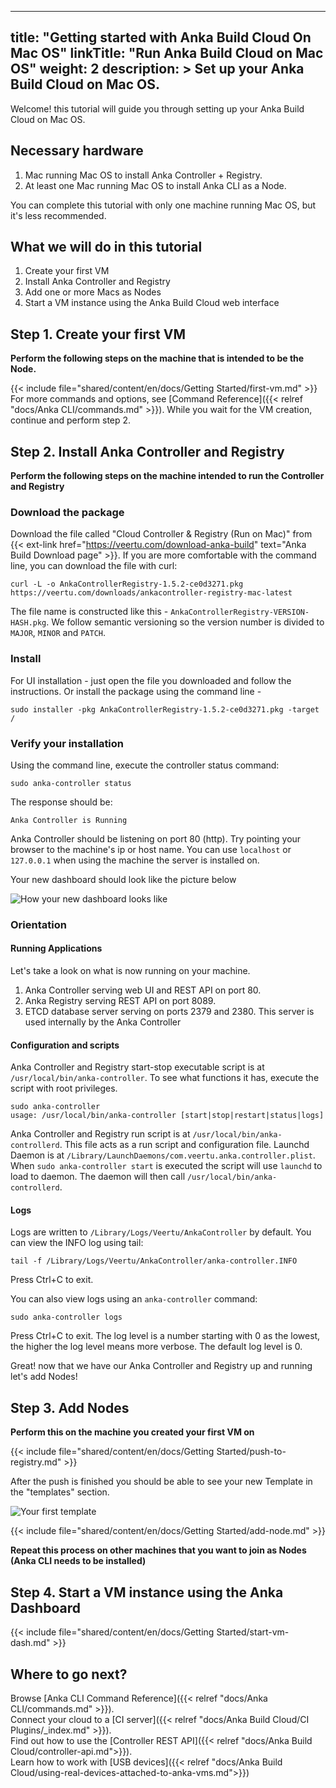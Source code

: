 
---
title: "Getting started with Anka Build Cloud On Mac OS"
linkTitle: "Run Anka Build Cloud on Mac OS"
weight: 2
description: >
  Set up your Anka Build Cloud on Mac OS.
---


Welcome! this tutorial will guide you through setting up your Anka Build Cloud on Mac OS.

## Necessary hardware 

1. Mac running Mac OS to install Anka Controller + Registry.
2. At least one Mac running Mac OS to install Anka CLI as a Node.

You can complete this tutorial with only one machine running Mac OS, but it's less recommended. 

## What we will do in this tutorial
1. Create your first VM
2. Install Anka Controller and Registry
3. Add one or more Macs as Nodes
4. Start a VM instance using the Anka Build Cloud web interface

## Step 1. Create your first VM



**Perform the following steps on the machine that is intended to be the Node.**


{{< include file="shared/content/en/docs/Getting Started/first-vm.md" >}}
For more commands and options, see [Command Reference]({{< relref "docs/Anka CLI/commands.md" >}}).
While you wait for the VM creation, continue and perform step 2.

## Step 2. Install Anka Controller and Registry

**Perform the following steps on the machine intended to run the Controller and Registry**

### Download the package
Download the file called "Cloud Controller & Registry (Run on Mac)" from {{< ext-link href="https://veertu.com/download-anka-build" text="Anka Build Download page" >}}.
If you are more comfortable with the command line, you can download the file with curl:
```shell
curl -L -o AnkaControllerRegistry-1.5.2-ce0d3271.pkg https://veertu.com/downloads/ankacontroller-registry-mac-latest
```
The file name is constructed like this - `AnkaControllerRegistry-VERSION-HASH.pkg`. We follow semantic versioning so the version number is divided to `MAJOR`, `MINOR` and `PATCH`. 

### Install
For UI installation - just open the file you downloaded and follow the instructions.
Or install the package using the command line - 
```shell
sudo installer -pkg AnkaControllerRegistry-1.5.2-ce0d3271.pkg -target /
```

### Verify your installation
Using the command line, execute the controller status command:
```shell
sudo anka-controller status
```
The response should be:
```shell
Anka Controller is Running
```
Anka Controller should be listening on port 80 (http). Try pointing your browser to the machine's ip or host name. You can use `localhost` or `127.0.0.1` when using the machine the server is installed on.

Your new dashboard should look like the picture below

![How your new dashboard looks like](/images/getting-started/new-dashboard.png)


### Orientation
#### Running Applications
Let's take a look on what is now running on your machine.
1. Anka Controller serving web UI and REST API on port 80.
2. Anka Registry serving REST API on port 8089.
3. ETCD database server serving on ports 2379 and 2380. This server is used internally by the Anka Controller
#### Configuration and scripts
Anka Controller and Registry start-stop executable script is at `/usr/local/bin/anka-controller`. To see what functions it has, execute the script with root privileges.
```shell 
sudo anka-controller
usage: /usr/local/bin/anka-controller [start|stop|restart|status|logs]
```
Anka Controller and Registry run script is at `/usr/local/bin/anka-controllerd`. This file acts as a run script and configuration file. 
Launchd Daemon is at `/Library/LaunchDaemons/com.veertu.anka.controller.plist`. When `sudo anka-controller start` is executed the script will use `launchd` to load to daemon. The daemon will then call `/usr/local/bin/anka-controllerd`.
#### Logs
Logs are written to `/Library/Logs/Veertu/AnkaController` by default. 
You can view the INFO log using tail:
```shell
tail -f /Library/Logs/Veertu/AnkaController/anka-controller.INFO
```
Press Ctrl+C to exit. 

You can also view logs using an `anka-controller` command:
```shell
sudo anka-controller logs
```
Press Ctrl+C to exit.
The log level is a number starting with 0 as the lowest, the higher the log level means more verbose. The default log level is 0.


Great! now that we have our Anka Controller and Registry up and running let's add Nodes!


## Step 3. Add Nodes

**Perform this on the machine you created your first VM on**


{{< include file="shared/content/en/docs/Getting Started/push-to-registry.md" >}}

After the push is finished you should be able to see your new Template in the "templates" section.

![Your first template](/images/getting-started/push-template.png)


{{< include file="shared/content/en/docs/Getting Started/add-node.md" >}}

**Repeat this process on other machines that you want to join as Nodes (Anka CLI needs to be installed)**


## Step 4. Start a VM instance using the Anka Dashboard


{{< include file="shared/content/en/docs/Getting Started/start-vm-dash.md" >}}



## Where to go next?

Browse [Anka CLI Command Reference]({{< relref "docs/Anka CLI/commands.md" >}}).  
Connect your cloud to a [CI server]({{< relref "docs/Anka Build Cloud/CI Plugins/_index.md" >}}).  
Find out how to use the [Controller REST API]({{< relref "docs/Anka Build Cloud/controller-api.md">}}).  
Learn how to work with [USB devices]({{< relref "docs/Anka Build Cloud/using-real-devices-attached-to-anka-vms.md">}})


